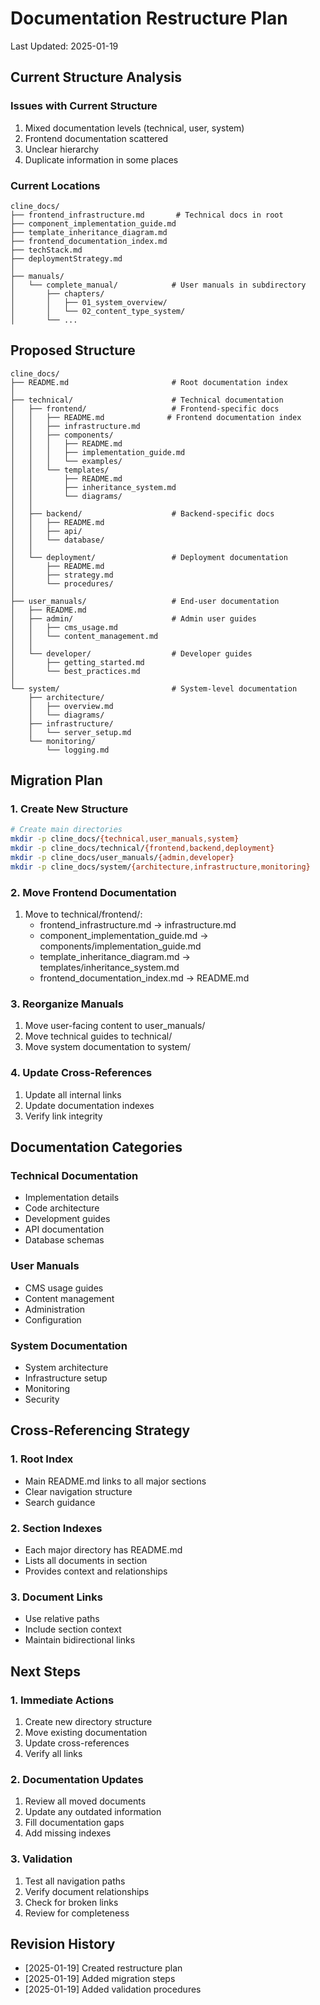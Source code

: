 # Documentation Restructure Plan
Last Updated: 2025-01-19

## Current Structure Analysis

### Issues with Current Structure
1. Mixed documentation levels (technical, user, system)
2. Frontend documentation scattered
3. Unclear hierarchy
4. Duplicate information in some places

### Current Locations
```
cline_docs/
├── frontend_infrastructure.md       # Technical docs in root
├── component_implementation_guide.md
├── template_inheritance_diagram.md
├── frontend_documentation_index.md
├── techStack.md
├── deploymentStrategy.md
│
├── manuals/
│   └── complete_manual/            # User manuals in subdirectory
│       ├── chapters/
│       │   ├── 01_system_overview/
│       │   └── 02_content_type_system/
│       └── ...
```

## Proposed Structure

```
cline_docs/
├── README.md                       # Root documentation index
│
├── technical/                      # Technical documentation
│   ├── frontend/                   # Frontend-specific docs
│   │   ├── README.md              # Frontend documentation index
│   │   ├── infrastructure.md
│   │   ├── components/
│   │   │   ├── README.md
│   │   │   ├── implementation_guide.md
│   │   │   └── examples/
│   │   └── templates/
│   │       ├── README.md
│   │       ├── inheritance_system.md
│   │       └── diagrams/
│   │
│   ├── backend/                    # Backend-specific docs
│   │   ├── README.md
│   │   ├── api/
│   │   └── database/
│   │
│   └── deployment/                 # Deployment documentation
│       ├── README.md
│       ├── strategy.md
│       └── procedures/
│
├── user_manuals/                   # End-user documentation
│   ├── README.md
│   ├── admin/                      # Admin user guides
│   │   ├── cms_usage.md
│   │   └── content_management.md
│   │
│   └── developer/                  # Developer guides
│       ├── getting_started.md
│       └── best_practices.md
│
└── system/                         # System-level documentation
    ├── architecture/
    │   ├── overview.md
    │   └── diagrams/
    ├── infrastructure/
    │   └── server_setup.md
    └── monitoring/
        └── logging.md
```

## Migration Plan

### 1. Create New Structure
```bash
# Create main directories
mkdir -p cline_docs/{technical,user_manuals,system}
mkdir -p cline_docs/technical/{frontend,backend,deployment}
mkdir -p cline_docs/user_manuals/{admin,developer}
mkdir -p cline_docs/system/{architecture,infrastructure,monitoring}
```

### 2. Move Frontend Documentation
1. Move to technical/frontend/:
   - frontend_infrastructure.md → infrastructure.md
   - component_implementation_guide.md → components/implementation_guide.md
   - template_inheritance_diagram.md → templates/inheritance_system.md
   - frontend_documentation_index.md → README.md

### 3. Reorganize Manuals
1. Move user-facing content to user_manuals/
2. Move technical guides to technical/
3. Move system documentation to system/

### 4. Update Cross-References
1. Update all internal links
2. Update documentation indexes
3. Verify link integrity

## Documentation Categories

### Technical Documentation
- Implementation details
- Code architecture
- Development guides
- API documentation
- Database schemas

### User Manuals
- CMS usage guides
- Content management
- Administration
- Configuration

### System Documentation
- System architecture
- Infrastructure setup
- Monitoring
- Security

## Cross-Referencing Strategy

### 1. Root Index
- Main README.md links to all major sections
- Clear navigation structure
- Search guidance

### 2. Section Indexes
- Each major directory has README.md
- Lists all documents in section
- Provides context and relationships

### 3. Document Links
- Use relative paths
- Include section context
- Maintain bidirectional links

## Next Steps

### 1. Immediate Actions
1. Create new directory structure
2. Move existing documentation
3. Update cross-references
4. Verify all links

### 2. Documentation Updates
1. Review all moved documents
2. Update any outdated information
3. Fill documentation gaps
4. Add missing indexes

### 3. Validation
1. Test all navigation paths
2. Verify document relationships
3. Check for broken links
4. Review for completeness

## Revision History
- [2025-01-19] Created restructure plan
- [2025-01-19] Added migration steps
- [2025-01-19] Added validation procedures
